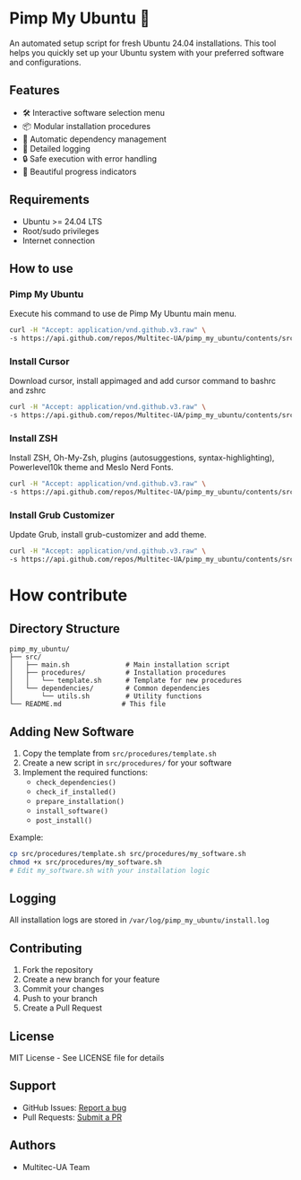 # Pimp My Ubuntu 🚀

An automated setup script for fresh Ubuntu 24.04 installations. This tool helps you quickly set up your Ubuntu system with your preferred software and configurations.

## Features

- 🛠️ Interactive software selection menu
- 📦 Modular installation procedures
- 🔄 Automatic dependency management
- 📝 Detailed logging
- 🔒 Safe execution with error handling
- 🎨 Beautiful progress indicators

## Requirements

- Ubuntu >= 24.04 LTS
- Root/sudo privileges
- Internet connection

## How to use

### Pimp My Ubuntu
Execute his command to use de Pimp My Ubuntu main menu.

```bash
curl -H "Accept: application/vnd.github.v3.raw" \
-s https://api.github.com/repos/Multitec-UA/pimp_my_ubuntu/contents/src/main.sh | sudo bash
```

### Install Cursor
Download cursor, install appimaged and add cursor command to bashrc and zshrc

```bash
curl -H "Accept: application/vnd.github.v3.raw" \
-s https://api.github.com/repos/Multitec-UA/pimp_my_ubuntu/contents/src/procedures/cursor/cursor.sh | sudo bash
```

### Install ZSH
Install ZSH, Oh-My-Zsh, plugins (autosuggestions, syntax-highlighting), Powerlevel10k theme and Meslo Nerd Fonts.

```bash
curl -H "Accept: application/vnd.github.v3.raw" \
-s https://api.github.com/repos/Multitec-UA/pimp_my_ubuntu/contents/src/procedures/zsh/zsh.sh | sudo bash
```

### Install Grub Customizer
Update Grub, install grub-customizer and add theme.

```bash
curl -H "Accept: application/vnd.github.v3.raw" \
-s https://api.github.com/repos/Multitec-UA/pimp_my_ubuntu/contents/src/procedures/grub-customizer/grub-customizer.sh | sudo bash
```

# How contribute

## Directory Structure

```
pimp_my_ubuntu/
├── src/
│   ├── main.sh              # Main installation script
│   ├── procedures/          # Installation procedures
│   │   └── template.sh      # Template for new procedures
│   └── dependencies/        # Common dependencies
│       └── utils.sh         # Utility functions
└── README.md               # This file
```

## Adding New Software

1. Copy the template from `src/procedures/template.sh`
2. Create a new script in `src/procedures/` for your software
3. Implement the required functions:
   - `check_dependencies()`
   - `check_if_installed()`
   - `prepare_installation()`
   - `install_software()`
   - `post_install()`

Example:
```bash
cp src/procedures/template.sh src/procedures/my_software.sh
chmod +x src/procedures/my_software.sh
# Edit my_software.sh with your installation logic
```

## Logging

All installation logs are stored in `/var/log/pimp_my_ubuntu/install.log`

## Contributing

1. Fork the repository
2. Create a new branch for your feature
3. Commit your changes
4. Push to your branch
5. Create a Pull Request

## License

MIT License - See LICENSE file for details

## Support

- GitHub Issues: [Report a bug](https://github.com/Multitec-UA/pimp_my_ubuntu/issues)
- Pull Requests: [Submit a PR](https://github.com/Multitec-UA/pimp_my_ubuntu/pulls)

## Authors

- Multitec-UA Team
